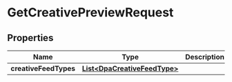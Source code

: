 

# GetCreativePreviewRequest


## Properties

Name | Type | Description | Notes
------------ | ------------- | ------------- | -------------
**creativeFeedTypes** | [**List&lt;DpaCreativeFeedType&gt;**](DpaCreativeFeedType.md) |  |  [optional]



